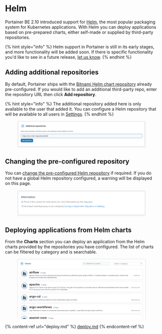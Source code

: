 # Helm

Portainer BE 2.10 introduced support for [Helm](https://helm.sh/), the most popular packaging system for Kubernetes applications. With Helm you can deploy applications based on pre-prepared charts, either self-made or supplied by third-party repositories.

{% hint style="info" %}
Helm support in Portainer is still in its early stages, and more functionality will be added soon. If there is specific functionality you'd like to see in a future release, [let us know](../../../contribute/contribute.md).
{% endhint %}

## Adding additional repositories

By default, Portainer ships with the [Bitnami Helm chart repository](https://bitnami.com/stacks/helm) already pre-configured. If you would like to add an additional third-party repo, enter the repository URL then click **Add repository**.

{% hint style="info" %}
The additional repository added here is only available to the user that added it. You can configure a Helm repository that will be available to all users in [Settings](../../../admin/settings/#helm-repository).
{% endhint %}

<figure><img src="../../../.gitbook/assets/2.15-kubernetes_helm_additional_repos.png" alt=""><figcaption></figcaption></figure>

## Changing the pre-configured repository

You can [change the pre-configured Helm repository](../../../admin/settings/#helm-repository) if required. If you do not have a global Helm repository configured, a warning will be displayed on this page.

<figure><img src="../../../.gitbook/assets/2.15-k8s-helm-info.png" alt=""><figcaption></figcaption></figure>

## Deploying applications from Helm charts

From the **Charts** section you can deploy an application from the Helm charts provided by the repositories you have configured. The list of charts can be filtered by category and is searchable.

<figure><img src="../../../.gitbook/assets/2.15-k8s-helm-charts.png" alt=""><figcaption></figcaption></figure>

{% content-ref url="deploy.md" %}
[deploy.md](deploy.md)
{% endcontent-ref %}
